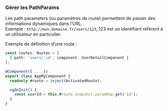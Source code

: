 ### Gérer les PathParams

Les path parameters (ou paramètres de route) permettent de passer des informations 
dynamiques dans l’URL.  
Exemple : `http://mon.domaine.fr/users/123`, 123 est un identifiant référent à un utilisateur en particulier.

Exemple de définition d’une route :
```typescript
const routes: Routes = [
  { path: 'users/:id', component: UserDetailComponent }
];
```

```typescript
@Component({ ... })
export class AppMyComponent {
  readonly #route = inject(ActivatedRoute);

  ngOnInit() {
    const userId = this.#route.snapshot.paramMap.get('id');
  }
}
```
